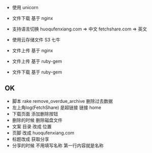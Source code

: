 

+ 使用 unicorn
+ 文件下载 基于 nginx

+ 支持语言切换
  huoqufenxiang.com => 中文
  fetchshare.com => 英文

+ 使用云存储文件 S3 七牛

+ 文件上传 基于 nginx

+ 文件上传 基于 ruby-gem
+ 文件下载 基于 ruby-gem

OK
-------------------
+ 脚本 rake remove_overdue_archive 删除过去数据
+ 左上角log(FetchShare) 是超链接 链接 home
+ 下载页面 添加删除按钮
+ 删除的时候 删除磁盘文件
+ 文案 目录 改成 位置
+ 页脚 改成 huoqufenxiang.com
+ 标题改成 获取分享
+ 分享的时候 不用填写名称 第一行内容就是名称
